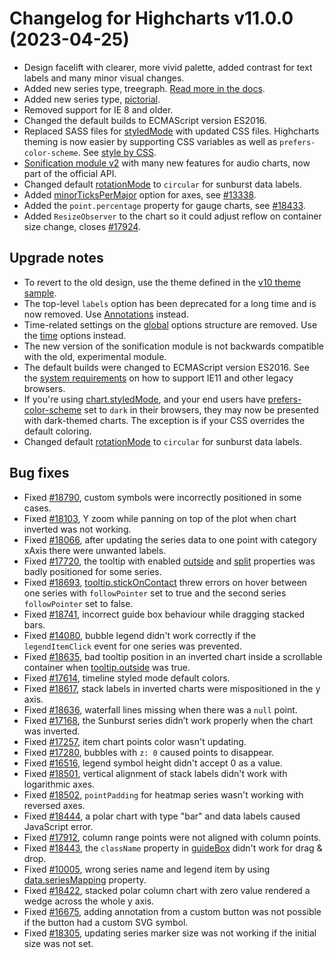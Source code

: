 # Changelog for Highcharts v11.0.0 (2023-04-25)

- Design facelift with clearer, more vivid palette, added contrast for text labels and many minor visual changes.
- Added new series type, treegraph. [Read more in the docs](https://www.highcharts.com/docs/chart-and-series-types/treegraph-chart).
- Added new series type, [pictorial](https://www.highcharts.com/docs/chart-and-series-types/pictorial).
- Removed support for IE 8 and older.
- Changed the default builds to ECMAScript version ES2016.
- Replaced SASS files for [styledMode](https://api.highcharts.com/highcharts/chart.styledMode) with updated CSS files. Highcharts theming is now easier by supporting CSS variables as well as `prefers-color-scheme`. See [style by CSS](https://www.highcharts.com/docs/chart-design-and-style/style-by-css).
- [Sonification module v2](https://www.highcharts.com/docs/sonification/getting-started) with many new features for audio charts, now part of the official API.
- Changed default [rotationMode](https://api.highcharts.com/highcharts/plotOptions.sunburst.dataLabels.rotationMode) to `circular` for sunburst data labels.
- Added [minorTicksPerMajor](https://api.highcharts.com/highcharts/xAxis.minorTicksPerMajor) option for axes, see [#13338](https://github.com/highcharts/highcharts/issues/13338).
- Added the `point.percentage` property for gauge charts, see [#18433](https://github.com/highcharts/highcharts/issues/18433).
- Added `ResizeObserver` to the chart so it could adjust reflow on container size change, closes [#17924](https://github.com/highcharts/highcharts/issues/17924).

## Upgrade notes
- To revert to the old design, use the theme defined in the [v10 theme sample](https://www.highcharts.com/samples/highcharts/members/theme-v10).
- The top-level `labels` option has been deprecated for a long time and is now removed. Use [Annotations](https://www.highcharts.com/docs/advanced-chart-features/annotations-module) instead.
- Time-related settings on the [global](https://api.highcharts.com/highcharts/global) options structure are removed. Use the [time](https://api.highcharts.com/highcharts/time) options instead.
- The new version of the sonification module is not backwards compatible with the old, experimental module.
- The default builds were changed to ECMAScript version ES2016. See the [system requirements](https://www.highcharts.com/docs/getting-started/system-requirements) on how to support IE11 and other legacy browsers.
- If you're using [chart.styledMode](https://api.highcharts.com/highcharts/chart.styledMode), and your end users have [prefers-color-scheme](https://developer.mozilla.org/en-US/docs/Web/CSS/@media/prefers-color-scheme) set to `dark` in their browsers, they may now be presented with dark-themed charts. The exception is if your CSS overrides the default coloring.
- Changed default [rotationMode](https://api.highcharts.com/highcharts/plotOptions.sunburst.dataLabels.rotationMode) to `circular` for sunburst data labels.

## Bug fixes
- Fixed [#18790](https://github.com/highcharts/highcharts/issues/18790), custom symbols were incorrectly positioned in some cases.
- Fixed [#18103](https://github.com/highcharts/highcharts/issues/18103), Y zoom while panning on top of the plot when chart inverted was not working.
- Fixed [#18066](https://github.com/highcharts/highcharts/issues/18066), after updating the series data to one point with category xAxis there were unwanted labels.
- Fixed [#17720](https://github.com/highcharts/highcharts/issues/17720), the tooltip with enabled [outside](https://api.highcharts.com/highcharts/tooltip.outside) and [split](https://api.highcharts.com/highcharts/tooltip.split) properties was badly positioned for some series.
- Fixed [#18693](https://github.com/highcharts/highcharts/issues/18693), [tooltip.stickOnContact](https://api.highcharts.com/highcharts/tooltip.stickOnContact) threw errors on hover between one series with `followPointer` set to true and the second series `followPointer` set to false.
- Fixed [#18741](https://github.com/highcharts/highcharts/issues/18741), incorrect guide box behaviour while dragging stacked bars.
- Fixed [#14080](https://github.com/highcharts/highcharts/issues/14080), bubble legend didn't work correctly if the `legendItemClick` event for one series was prevented.
- Fixed [#18635](https://github.com/highcharts/highcharts/issues/18635), bad tooltip position in an inverted chart inside a scrollable container when [tooltip.outside](https://api.highcharts.com/highcharts/tooltip.outside) was true.
- Fixed [#17614](https://github.com/highcharts/highcharts/issues/17614), timeline styled mode default colors.
- Fixed [#18617](https://github.com/highcharts/highcharts/issues/18617), stack labels in inverted charts were mispositioned in the y axis.
- Fixed [#18636](https://github.com/highcharts/highcharts/issues/18636), waterfall lines missing when there was a `null` point.
- Fixed [#17168](https://github.com/highcharts/highcharts/issues/17168), the Sunburst series didn’t work properly when the chart was inverted.
- Fixed [#17257](https://github.com/highcharts/highcharts/issues/17257), item chart points color wasn't updating.
- Fixed [#17280](https://github.com/highcharts/highcharts/issues/17280), bubbles with `z: 0` caused points to disappear.
- Fixed [#16516](https://github.com/highcharts/highcharts/issues/16516), legend symbol height didn't accept 0 as a value.
- Fixed [#18501](https://github.com/highcharts/highcharts/issues/18501), vertical alignment of stack labels didn't work with logarithmic axes.
- Fixed [#18502](https://github.com/highcharts/highcharts/issues/18502), `pointPadding` for heatmap series wasn't working with reversed axes.
- Fixed [#18444](https://github.com/highcharts/highcharts/issues/18444), a polar chart with type "bar" and data labels caused JavaScript error.
- Fixed [#17912](https://github.com/highcharts/highcharts/issues/17912), column range points were not aligned with column points.
- Fixed [#18443](https://github.com/highcharts/highcharts/issues/18443), the `className` property in [guideBox](https://api.highcharts.com/highcharts/plotOptions.series.dragDrop.guideBox) didn't work for drag & drop.
- Fixed [#10005](https://github.com/highcharts/highcharts/issues/10005), wrong series name and legend item by using [data.seriesMapping](https://api.highcharts.com/highcharts/data.seriesMapping) property.
- Fixed [#18422](https://github.com/highcharts/highcharts/issues/18422), stacked polar column chart with zero value rendered a wedge across the whole y axis.
- Fixed [#16675](https://github.com/highcharts/highcharts/issues/16675), adding annotation from a custom button was not possible if the button had a custom SVG symbol.
- Fixed [#18305](https://github.com/highcharts/highcharts/issues/18305), updating series marker size was not working if the initial size was not set.
